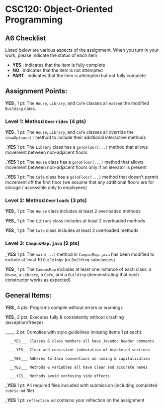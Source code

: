 # CSC120: Object-Oriented Programming
## A6 Checklist

Listed below are various aspects of the assignment.  When you turn in your work, please indicate the status of each item

- **YES** : indicates that the item is fully complete
- **NO** : indicates that the item is not attempted
- **PART** : indicates that the item is attempted but not fully complete


## Assignment Points:

__YES___ 1 pt: The `House`, `Library`, and `Cafe` classes all `extend` the modified `Building` class.

### Level 1: Method `Overrides` (4 pts)

__YES___ 1 pt: The `House`, `Library`, and `Cafe` classes all override the `showOptions()` method to include their additional interactive methods

___YES__ 1 pt: The `Library` class has a `goToFloor(...)` method that allows movement between non-adjacent floors

___YES__ 1 pt: The `House` class has a `goToFloor(...)` method that allows movement between non-adjacent floors only if an elevator is present

___YES__ 1 pt: The `Cafe` class has a `goToFloor(...)` method that doesn't permit movement off the first floor (we assume that any additional floors are for storage / accessible only to employees)

### Level 2: Method `Overloads` (3 pts)

__YES___ 1 pt: The `House` class includes at least 2 overloaded methods

__YES___ 1 pt: The `Library` class includes at least 2 overloaded methods

__YES___ 1 pt: The `Cafe` class includes at least 2 overloaded methods

### Level 3: `CampusMap.java` (2 pts)

___YES__ 1 pt: The `main(...)` method in `CampusMap.java` has been modified to include at least 10 `Building`s (or `Building` subclasses)

__YES___ 1 pt: The `CampusMap` includes at least one instance of each class: a `House`, a `Library`, a `Cafe`, and a `Building` (demonstrating that each constructor works as expected)



## General Items:

__YES___ 4 pts: Programs compile without errors or warnings

__YES___ 2 pts: Executes fully & consistently without crashing (exception/freeze)

_____ 2 pt: Complies with style guidelines (missing items 1 pt each):

      __YES___ Classes & class members all have Javadoc header comments

      ___YES__ Clear and consistent indentation of bracketed sections

      __YES___ Adheres to Java conventions on naming & capitalization

      __YES___ Methods & variables all have clear and accurate names

      ___YES__ Methods avoid confusing side effects

___YES__ 1 pt: All required files included with submission (including completed `rubric.md` file)

___YES__ 1 pt: `reflection.md` contains your reflection on the assignment
